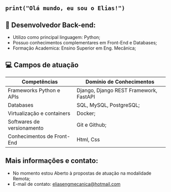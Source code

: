 ## `print("Olá mundo, eu sou o Elias!")`

## 🔭 Desenvolvedor Back-end:
  - Utilizo como principal linguagem: Python;
  - Possuo conhecimentos complementares em Front-End e Databases;
  - Formação Academica: Ensino Superior em Eng. Mecânica;

## 💻 Campos de atuação
 Competências | Domínio de Conhecimentos
-------------|------------
Frameworks Python e APIs| Django, Django REST Framework, FastAPI 
Databases  | SQL, MySQL, PostgreSQL;
Virtualização e containers | Docker;
Softwares de versionamento | Git e Github;
Conhecimentos de Front-End  | Html, Css

## Mais informações e contato:
- No momento estou Aberto à propostas de atuação na modalidade Remota;
- E-mail de contato: <eliasengmecanica@hotmail.com>
